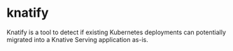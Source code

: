 # knatify
Knatify is a tool to detect if existing Kubernetes deployments can potentially migrated into a Knative Serving application as-is.
